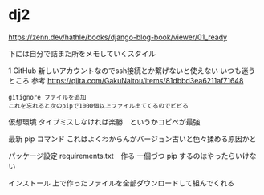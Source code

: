 # dj2
https://zenn.dev/hathle/books/django-blog-book/viewer/01_ready

下には自分で詰また所をメモしていくスタイル

1    GitHub
    新しいアカウントなのでssh接続とか繋げないと使えない
    いつも迷うところ
    参考
    https://qiita.com/GakuNaitou/items/81dbbd3ea6211af71648

    gitignore ファイルを追加
    これを忘れると次のpipで1000個以上ファイル出てくるのでビビる

仮想環境
    タイプミスしなければ楽勝　というかコピペが最強

最新 pip コマンド
    これはよくわからんがバージョン古いと色々揉める原因かと

パッケージ設定
    requirements.txt　作る
    一個づつ pip するのはやったらいけない

インストール
    上で作ったファイルを全部ダウンロードして組んでくれる

    
    
